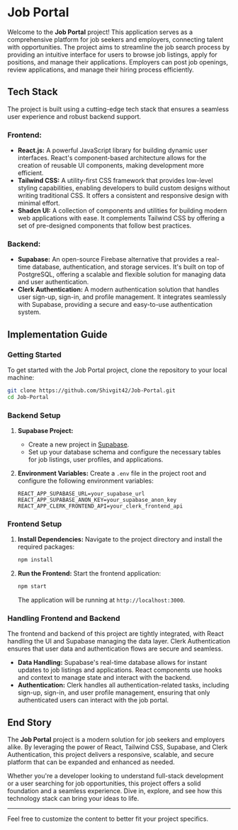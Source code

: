 # Job Portal

Welcome to the **Job Portal** project! This application serves as a comprehensive platform for job seekers and employers, connecting talent with opportunities. The project aims to streamline the job search process by providing an intuitive interface for users to browse job listings, apply for positions, and manage their applications. Employers can post job openings, review applications, and manage their hiring process efficiently.

## Tech Stack

The project is built using a cutting-edge tech stack that ensures a seamless user experience and robust backend support.

### **Frontend:**

- **React.js:** A powerful JavaScript library for building dynamic user interfaces. React's component-based architecture allows for the creation of reusable UI components, making development more efficient.
- **Tailwind CSS:** A utility-first CSS framework that provides low-level styling capabilities, enabling developers to build custom designs without writing traditional CSS. It offers a consistent and responsive design with minimal effort.
- **Shadcn UI:** A collection of components and utilities for building modern web applications with ease. It complements Tailwind CSS by offering a set of pre-designed components that follow best practices.

### **Backend:**

- **Supabase:** An open-source Firebase alternative that provides a real-time database, authentication, and storage services. It's built on top of PostgreSQL, offering a scalable and flexible solution for managing data and user authentication.
- **Clerk Authentication:** A modern authentication solution that handles user sign-up, sign-in, and profile management. It integrates seamlessly with Supabase, providing a secure and easy-to-use authentication system.

## Implementation Guide

### **Getting Started**

To get started with the Job Portal project, clone the repository to your local machine:

```bash
git clone https://github.com/Shivgit42/Job-Portal.git
cd Job-Portal
```

### **Backend Setup**

1. **Supabase Project:**

   - Create a new project in [Supabase](https://supabase.com/).
   - Set up your database schema and configure the necessary tables for job listings, user profiles, and applications.

2. **Environment Variables:**
   Create a `.env` file in the project root and configure the following environment variables:

   ```plaintext
   REACT_APP_SUPABASE_URL=your_supabase_url
   REACT_APP_SUPABASE_ANON_KEY=your_supabase_anon_key
   REACT_APP_CLERK_FRONTEND_API=your_clerk_frontend_api
   ```

### **Frontend Setup**

1. **Install Dependencies:**
   Navigate to the project directory and install the required packages:

   ```bash
   npm install
   ```

2. **Run the Frontend:**
   Start the frontend application:

   ```bash
   npm start
   ```

   The application will be running at `http://localhost:3000`.

### **Handling Frontend and Backend**

The frontend and backend of this project are tightly integrated, with React handling the UI and Supabase managing the data layer. Clerk Authentication ensures that user data and authentication flows are secure and seamless.

- **Data Handling:** Supabase's real-time database allows for instant updates to job listings and applications. React components use hooks and context to manage state and interact with the backend.
- **Authentication:** Clerk handles all authentication-related tasks, including sign-up, sign-in, and user profile management, ensuring that only authenticated users can interact with the job portal.

## End Story

The **Job Portal** project is a modern solution for job seekers and employers alike. By leveraging the power of React, Tailwind CSS, Supabase, and Clerk Authentication, this project delivers a responsive, scalable, and secure platform that can be expanded and enhanced as needed.

Whether you're a developer looking to understand full-stack development or a user searching for job opportunities, this project offers a solid foundation and a seamless experience. Dive in, explore, and see how this technology stack can bring your ideas to life.

---

Feel free to customize the content to better fit your project specifics.
